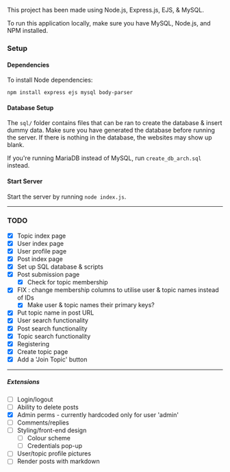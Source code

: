 This project has been made using Node.js, Express.js, EJS, & MySQL.

To run this application locally, make sure you have MySQL, Node.js, and NPM installed.

### Setup

#### Dependencies

To install Node dependencies:

```
npm install express ejs mysql body-parser
```

#### Database Setup

The `sql/` folder contains files that can be ran to create the database & insert dummy data. Make sure you have generated the database before running the server. If there is nothing in the database, the websites may show up blank.

If you're running MariaDB instead of MySQL, run `create_db_arch.sql` instead.

#### Start Server

Start the server by running `node index.js`.

---

### TODO

- [x] Topic index page
- [x] User index page
- [x] User profile page
- [x] Post index page
- [x] Set up SQL database & scripts
- [x] Post submission page
    - [x] Check for topic membership
- [x] FIX : change membership columns to utilise user & topic names instead of IDs
    - [x] Make user & topic names their primary keys?
- [x] Put topic name in post URL
- [x] User search functionality
- [x] Post search functionality
- [x] Topic search functionality
- [x] Registering
- [x] Create topic page
- [x] Add a 'Join Topic' button

---

##### Extensions

- [ ] Login/logout
- [ ] Ability to delete posts
- [x] Admin perms - currently hardcoded only for user 'admin'
- [ ] Comments/replies
- [ ] Styling/front-end design
    - [ ] Colour scheme
    - [ ] Credentials pop-up
- [ ] User/topic profile pictures
- [ ] Render posts with markdown